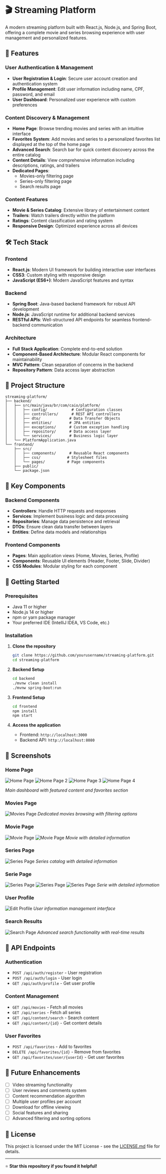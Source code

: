 # 🎬 Streaming Platform

A modern streaming platform built with React.js, Node.js, and Spring Boot, offering a complete movie and series browsing experience with user management and personalized features.

## 🚀 Features

### User Authentication & Management
- **User Registration & Login**: Secure user account creation and authentication system
- **Profile Management**: Edit user information including name, CPF, password, and email
- **User Dashboard**: Personalized user experience with custom preferences

### Content Discovery & Management
- **Home Page**: Browse trending movies and series with an intuitive interface
- **Favorites System**: Add movies and series to a personalized favorites list displayed at the top of the home page
- **Advanced Search**: Search bar for quick content discovery across the entire catalog
- **Content Details**: View comprehensive information including descriptions, ratings, and trailers
- **Dedicated Pages**: 
  - Movies-only filtering page
  - Series-only filtering page
  - Search results page

### Content Features
- **Movie & Series Catalog**: Extensive library of entertainment content
- **Trailers**: Watch trailers directly within the platform
- **Ratings**: Content classification and rating system
- **Responsive Design**: Optimized experience across all devices

## 🛠️ Tech Stack

### Frontend
- **React.js**: Modern UI framework for building interactive user interfaces
- **CSS3**: Custom styling with responsive design
- **JavaScript (ES6+)**: Modern JavaScript features and syntax

### Backend
- **Spring Boot**: Java-based backend framework for robust API development
- **Node.js**: JavaScript runtime for additional backend services
- **RESTful APIs**: Well-structured API endpoints for seamless frontend-backend communication

### Architecture
- **Full Stack Application**: Complete end-to-end solution
- **Component-Based Architecture**: Modular React components for maintainability
- **MVC Pattern**: Clean separation of concerns in the backend
- **Repository Pattern**: Data access layer abstraction

## 📁 Project Structure

```
streaming-platform/
├── backend/
│   ├── src/main/java/br/com/caio/platform/
│   │   ├── config/           # Configuration classes
│   │   ├── controllers/      # REST API controllers
│   │   ├── dto/             # Data Transfer Objects
│   │   ├── entities/        # JPA entities
│   │   ├── exceptions/      # Custom exception handling
│   │   ├── repository/      # Data access layer
│   │   └── services/        # Business logic layer
│   └── PlatformApplication.java
└── frontend/
    ├── src/
    │   ├── components/      # Reusable React components
    │   ├── css/            # Stylesheet files
    │   └── pages/          # Page components
    ├── public/
    └── package.json
```

## 🎯 Key Components

### Backend Components
- **Controllers**: Handle HTTP requests and responses
- **Services**: Implement business logic and data processing
- **Repositories**: Manage data persistence and retrieval
- **DTOs**: Ensure clean data transfer between layers
- **Entities**: Define data models and relationships

### Frontend Components
- **Pages**: Main application views (Home, Movies, Series, Profile)
- **Components**: Reusable UI elements (Header, Footer, Slide, Divider)
- **CSS Modules**: Modular styling for each component

## 🚦 Getting Started

### Prerequisites
- Java 11 or higher
- Node.js 14 or higher
- npm or yarn package manager
- Your preferred IDE (IntelliJ IDEA, VS Code, etc.)

### Installation

1. **Clone the repository**
   ```bash
   git clone https://github.com/yourusername/streaming-platform.git
   cd streaming-platform
   ```

2. **Backend Setup**
   ```bash
   cd backend
   ./mvnw clean install
   ./mvnw spring-boot:run
   ```

3. **Frontend Setup**
   ```bash
   cd frontend
   npm install
   npm start
   ```

4. **Access the application**
   - Frontend: `http://localhost:3000`
   - Backend API: `http://localhost:8080`

## 📸 Screenshots

### Home Page
![Home Page](FOTOS/Home.png)
![Home Page 2](FOTOS/Home2.png)
![Home Page 3](FOTOS/Home3.png)
![Home Page 4](FOTOS/Home4.png)


*Main dashboard with featured content and favorites section*

### Movies Page
![Movies Page](FOTOS/Filmes.png)
*Dedicated movies browsing with filtering options*

### Movie Page
![Movie Page](FOTOS/Filme.png)
![Movie Page](FOTOS/Filme2.png)
*Movie with detailed information*

### Series Page
![Series Page](FOTOS/Series.png)
*Series catalog with detailed information*

### Serie Page
![Series Page](FOTOS/Serie.png)
![Series Page](FOTOS/Serie2.png)
![Series Page](FOTOS/Serie3.png)
*Serie with detailed information*

### User Profile
![Edit Profile](FOTOS/Edit.png)
*User information management interface*

### Search Results
![Search Page](FOTOS/Pesquisar.png)
*Advanced search functionality with real-time results*

## 🔧 API Endpoints

### Authentication
- `POST /api/auth/register` - User registration
- `POST /api/auth/login` - User login
- `GET /api/auth/profile` - Get user profile

### Content Management
- `GET /api/movies` - Fetch all movies
- `GET /api/series` - Fetch all series
- `GET /api/content/search` - Search content
- `GET /api/content/{id}` - Get content details

### User Favorites
- `POST /api/favorites` - Add to favorites
- `DELETE /api/favorites/{id}` - Remove from favorites
- `GET /api/favorites/user/{userId}` - Get user favorites

## 🌟 Future Enhancements

- [ ] Video streaming functionality
- [ ] User reviews and comments system
- [ ] Content recommendation algorithm
- [ ] Multiple user profiles per account
- [ ] Download for offline viewing
- [ ] Social features and sharing
- [ ] Advanced filtering and sorting options

## 📄 License

This project is licensed under the MIT License - see the [LICENSE.md](LICENSE.md) file for details.

---

⭐ **Star this repository if you found it helpful!**
